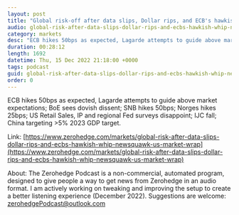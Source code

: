 ```yaml
---
layout: post
title: "Global risk-off after data slips, Dollar rips, and ECB's hawkish whip - Newsquawk US Market Wrap"
audio: global-risk-after-data-slips-dollar-rips-and-ecbs-hawkish-whip-newsquawk-us-market-wrap-0
category: markets
desc: "ECB hikes 50bps as expected, Lagarde attempts to guide above market expectations; BoE sees dovish dissent; SNB hikes 50bps; Norges hikes 25bps; US Retail Sales, IP and regional Fed surveys disappoint; IJC fall; China targeting &gt;5% 2023 GDP target."
duration: 00:28:12
length: 1692
datetime: Thu, 15 Dec 2022 21:18:00 +0000
tags: podcast
guid: global-risk-after-data-slips-dollar-rips-and-ecbs-hawkish-whip-newsquawk-us-market-wrap-0
order: 0
---
```

ECB hikes 50bps as expected, Lagarde attempts to guide above market expectations; BoE sees dovish dissent; SNB hikes 50bps; Norges hikes 25bps; US Retail Sales, IP and regional Fed surveys disappoint; IJC fall; China targeting &gt;5% 2023 GDP target.

Link: [https://www.zerohedge.com/markets/global-risk-after-data-slips-dollar-rips-and-ecbs-hawkish-whip-newsquawk-us-market-wrap](https://www.zerohedge.com/markets/global-risk-after-data-slips-dollar-rips-and-ecbs-hawkish-whip-newsquawk-us-market-wrap)

About: The Zerohedge Podcast is a non-commercial, automated program, designed to give people a way to get news from Zerohedge in an audio format.  I am actively working on tweaking and improving the setup to create a better listening experience (December 2022).  Suggestions are welcome: [zerohedgePodcast@outlook.com](mailto:zerohedgePodcast@outlook.com)